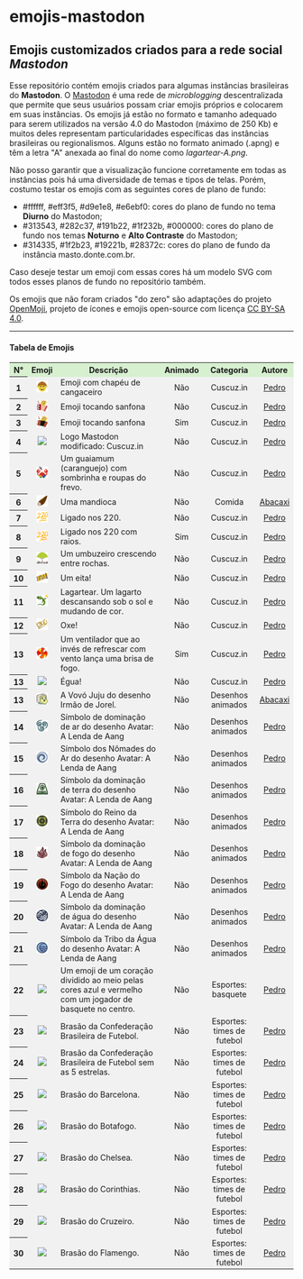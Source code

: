 # emojis-mastodon

## Emojis customizados criados para a rede social _Mastodon_

Esse repositório contém emojis criados para algumas instâncias brasileiras do **Mastodon**. O [Mastodon][mastodon] é uma rede de _microblogging_ descentralizada que permite que seus usuários possam criar emojis próprios e colocarem em suas instâncias. Os emojis já estão no formato e tamanho adequado para serem utilizados na versão 4.0 do Mastodon (máximo de 250 Kb) e muitos deles representam particularidades específicas das instâncias brasileiras ou regionalismos. Alguns estão no formato animado (.apng) e têm a letra "A" anexada ao final do nome como _lagartear-A.png_.

Não posso garantir que a visualização funcione corretamente em todas as instâncias pois há uma diversidade de temas e tipos de telas. Porém, costumo testar os emojis com as seguintes cores de plano de fundo:

- #ffffff, #eff3f5, #d9e1e8, #e6ebf0: cores do plano de fundo no tema **Diurno** do Mastodon;
- #313543, #282c37, #191b22, #1f232b, #000000: cores do plano de fundo nos temas **Noturno** e **Alto Contraste** do Mastodon;
- #314335, #1f2b23, #19221b, #28372c: cores do plano de fundo da instância masto.donte.com.br.

Caso deseje testar um emoji com essas cores há um modelo SVG com todos esses planos de fundo no repositório também.

Os emojis que não foram criados "do zero" são adaptações do projeto [OpenMoji][openmoji], projeto de ícones e emojis open-source com licença [CC BY-SA 4.0][cc0].

[//]: # 'Links utilizados no texto'
[mastodon]: https://joinmastodon.org/
[openmoji]: https://openmoji.org/
[cc0]: https://creativecommons.org/licenses/by-sa/4.0/#

---

#### Tabela de Emojis

<div style="font-size: 14px;">
  <table>
        <!-- <tr>
          <th bgcolor="ffffff" colspan="6">Tabela</th>
        </tr> -->
        <tr align="center">
          <th bgcolor="d7f0d0">N°</th>
          <th bgcolor="d7f0d0">Emoji</th>
          <th bgcolor="d7f0d0">Descrição</th>
          <th bgcolor="d7f0d0">Animado</th>
          <th bgcolor="d7f0d0">Categoria</th>
          <th bgcolor="d7f0d0">Autore</th>
        </tr>
        <tr>
          <th bgcolor="f1f1f1">1</th>
          <td bgcolor="f1f1f1" align="center"><a href="./emojis/Cuscuz.in/cangaceiro.png"><img height="20" src="./emojis/Cuscuz.in/cangaceiro.png"></a></td>
          <td bgcolor="f1f1f1">Emoji com chapéu de cangaceiro</td>
          <td bgcolor="f1f1f1" align="center">Não</td>
          <td bgcolor="f1f1f1" align="center">Cuscuz.in</td>
          <td bgcolor="f1f1f1" align="center"><a href="https://github.com/thargonion">Pedro</a></td>
        </tr>
        <tr>
          <th bgcolor="f1f1f1">2</th>
          <td bgcolor="f1f1f1" align="center"><a href="./emojis/Cuscuz.in/sanfoneiro.png"><img height="20" src="./emojis/Cuscuz.in/sanfoneiro.png"></a></td>
          <td bgcolor="f1f1f1">Emoji tocando sanfona</td>
          <td bgcolor="f1f1f1" align="center">Não</td>
          <td bgcolor="f1f1f1" align="center">Cuscuz.in</td>
          <td bgcolor="f1f1f1" align="center"><a href="https://github.com/thargonion">Pedro</a></td>
        </tr>
        <tr>
          <th bgcolor="f1f1f1">3</th>
          <td bgcolor="f1f1f1" align="center"><a href="./emojis/Cuscuz.in/sanfoneiro-A.png"><img height="20" src="./emojis/Cuscuz.in/sanfoneiro-A.png"></a></td>
          <td bgcolor="f1f1f1">Emoji tocando sanfona</td>
          <td bgcolor="f1f1f1" align="center">Sim</td>
          <td bgcolor="f1f1f1" align="center">Cuscuz.in</td>
          <td bgcolor="f1f1f1" align="center"><a href="https://github.com/thargonion">Pedro</a></td>
        </tr>
        <tr>
          <th bgcolor="f1f1f1">4</th>
          <td bgcolor="f1f1f1" align="center"><a href="./emojis/Cuscuz.in/Logotipo%20Cuscuzin.png"><img height="20" src="./emojis/Cuscuz.in/Logotipo%20Cuscuzin.png"></a></td>
          <td bgcolor="f1f1f1">Logo Mastodon modificado: Cuscuz.in</td>
          <td bgcolor="f1f1f1" align="center">Não</td>
          <td bgcolor="f1f1f1" align="center">Cuscuz.in</td>
          <td bgcolor="f1f1f1" align="center"><a href="https://github.com/thargonion">Pedro</a></td>
        </tr>
		<tr>
          <th bgcolor="f1f1f1">5</th>
          <td bgcolor="f1f1f1" align="center"><a href="./emojis/Cuscuz.in/guaiamum.png"><img height="20" src="./emojis/Cuscuz.in/guaiamum.png"></a></td>
          <td bgcolor="f1f1f1">Um guaiamum (caranguejo) com sombrinha e roupas do frevo.</td>
          <td bgcolor="f1f1f1" align="center">Não</td>
          <td bgcolor="f1f1f1" align="center">Cuscuz.in</td>
          <td bgcolor="f1f1f1" align="center"><a href="https://github.com/thargonion">Pedro</a></td>
        </tr>
        <tr>
          <th bgcolor="f1f1f1">6</th>
          <td bgcolor="f1f1f1" align="center"><a href="./emojis/Comida/mandioca.png"><img height="20" src="./emojis/Comida/mandioca.png"></a></td>
          <td bgcolor="f1f1f1">Uma mandioca</td>
          <td bgcolor="f1f1f1" align="center">Não</td>
          <td bgcolor="f1f1f1" align="center">Comida</td>
          <td bgcolor="f1f1f1" align="center"><a href="https://github.com/abacaxi-queer">Abacaxi</a></td>
        </tr> 
		<tr>
          <th bgcolor="f1f1f1">7</th>
          <td bgcolor="f1f1f1" align="center"><a href="./emojis/Cuscuz.in/220.png"><img height="20" src="./emojis/Cuscuz.in/220.png"></a></td>
          <td bgcolor="f1f1f1">Ligado nos 220.</td>
          <td bgcolor="f1f1f1" align="center">Não</td>
          <td bgcolor="f1f1f1" align="center">Cuscuz.in</td>
          <td bgcolor="f1f1f1" align="center"><a href="https://github.com/thargonion">Pedro</a></td>
        </tr>
		<tr>
          <th bgcolor="f1f1f1">8</th>
          <td bgcolor="f1f1f1" align="center"><a href="./emojis/Cuscuz.in/220-A.png"><img height="20" src="./emojis/Cuscuz.in/220-A.png"></a></td>
          <td bgcolor="f1f1f1">Ligado nos 220 com raios.</td>
          <td bgcolor="f1f1f1" align="center">Sim</td>
          <td bgcolor="f1f1f1" align="center">Cuscuz.in</td>
          <td bgcolor="f1f1f1" align="center"><a href="https://github.com/thargonion">Pedro</a></td>
        </tr>	
	<tr>
          <th bgcolor="f1f1f1">9</th>
          <td bgcolor="f1f1f1" align="center"><a href="./emojis/Cuscuz.in/umbuzeiro.png"><img height="20" src="./emojis/Cuscuz.in/umbuzeiro.png"></a></td>
          <td bgcolor="f1f1f1">Um umbuzeiro crescendo entre rochas.</td>
          <td bgcolor="f1f1f1" align="center">Não</td>
          <td bgcolor="f1f1f1" align="center">Cuscuz.in</td>
          <td bgcolor="f1f1f1" align="center"><a href="https://github.com/thargonion">Pedro</a></td>
        </tr>	
	<tr>
          <th bgcolor="f1f1f1">10</th>
          <td bgcolor="f1f1f1" align="center"><a href="./emojis/Expressoes/eita.png"><img height="20" src="./emojis/Expressoes/eita.png"></a></td>
          <td bgcolor="f1f1f1">Um eita!</td>
          <td bgcolor="f1f1f1" align="center">Não</td>
          <td bgcolor="f1f1f1" align="center">Cuscuz.in</td>
          <td bgcolor="f1f1f1" align="center"><a href="https://github.com/thargonion">Pedro</a></td>
        </tr>	
	<tr>
          <th bgcolor="f1f1f1">11</th>
          <td bgcolor="f1f1f1" align="center"><a href="./emojis/Expressoes/lagartear-A.png"><img height="20" src="./emojis/Expressoes/lagartear-A.png"></a></td>
          <td bgcolor="f1f1f1">Lagartear. Um lagarto descansando sob o sol e mudando de cor.</td>
          <td bgcolor="f1f1f1" align="center">Não</td>
          <td bgcolor="f1f1f1" align="center">Cuscuz.in</td>
          <td bgcolor="f1f1f1" align="center"><a href="https://github.com/thargonion">Pedro</a></td>
        </tr>	
	<tr>
          <th bgcolor="f1f1f1">12</th>
          <td bgcolor="f1f1f1" align="center"><a href="./emojis/Expressoes/oxe.png"><img height="20" src="./emojis/Expressoes/oxe.png"></a></td>
          <td bgcolor="f1f1f1">Oxe!</td>
          <td bgcolor="f1f1f1" align="center">Não</td>
          <td bgcolor="f1f1f1" align="center">Cuscuz.in</td>
          <td bgcolor="f1f1f1" align="center"><a href="https://github.com/thargonion">Pedro</a></td>
        </tr>	
		<tr>
          <th bgcolor="f1f1f1">13</th>
          <td bgcolor="f1f1f1" align="center"><a href="./emojis/Expressoes/ventiladorDeFogo-A.png"><img height="20" src="./emojis/Expressoes/ventiladorDeFogo-A.png"></a></td>
          <td bgcolor="f1f1f1">Um ventilador que ao invés de refrescar com vento lança uma brisa de fogo. </td>
          <td bgcolor="f1f1f1" align="center">Sim</td>
          <td bgcolor="f1f1f1" align="center">Cuscuz.in</td>
          <td bgcolor="f1f1f1" align="center"><a href="https://github.com/thargonion">Pedro</a></td>
        </tr>
		<tr>
          <th bgcolor="f1f1f1">13</th>
          <td bgcolor="f1f1f1" align="center"><a href="./emojis/Expressoes/égua.png"><img height="20" src="./emojis/Expressoes/égua.png"></a></td>
          <td bgcolor="f1f1f1">Égua!</td>
          <td bgcolor="f1f1f1" align="center">Não</td>
          <td bgcolor="f1f1f1" align="center">Cuscuz.in</td>
          <td bgcolor="f1f1f1" align="center"><a href="https://github.com/thargonion">Pedro</a></td>
        </tr>
		<tr>
          <th bgcolor="f1f1f1">13</th>
          <td bgcolor="f1f1f1" align="center"><a href="./emojis/Desenhos_animados/Irm%C3%A3o%20do%20Jorel/vovó_juju.png"><img height="20" src="./emojis/Desenhos_animados/Irm%C3%A3o%20do%20Jorel/vovó_juju.png"></a></td>
          <td bgcolor="f1f1f1">A Vovó Juju do desenho Irmão de Jorel.</td>
          <td bgcolor="f1f1f1" align="center">Não</td>
          <td bgcolor="f1f1f1" align="center">Desenhos animados</td>
          <td bgcolor="f1f1f1" align="center"><a href="https://github.com/abacaxi-queer">Abacaxi</a></td>
        </tr>
		<tr>
          <th bgcolor="f1f1f1">14</th>
          <td bgcolor="f1f1f1" align="center"><a href="./emojis/Desenhos_animados/Avatar%20a%20lenda%20de%20Aang/air_bending.png"><img height="20" src="./emojis/Desenhos_animados/Avatar%20a%20lenda%20de%20Aang/air_bending.png"></a></td>
          <td bgcolor="f1f1f1">Símbolo de dominação de ar do desenho Avatar: A Lenda de Aang</td>
          <td bgcolor="f1f1f1" align="center">Não</td>
          <td bgcolor="f1f1f1" align="center">Desenhos animados</td>
          <td bgcolor="f1f1f1" align="center"><a href="https://github.com/thargonion">Pedro</a></td>
        </tr>
		<tr>
          <th bgcolor="f1f1f1">15</th>
          <td bgcolor="f1f1f1" align="center"><a href="./emojis/Desenhos_animados/Avatar%20a%20lenda%20de%20Aang/air_nomads.png"><img height="20" src="./emojis/Desenhos_animados/Avatar%20a%20lenda%20de%20Aang/air_nomads.png"></a></td>
          <td bgcolor="f1f1f1">Símbolo dos Nômades do Ar do desenho Avatar: A Lenda de Aang</td>
          <td bgcolor="f1f1f1" align="center">Não</td>
          <td bgcolor="f1f1f1" align="center">Desenhos animados</td>
          <td bgcolor="f1f1f1" align="center"><a href="https://github.com/thargonion">Pedro</a></td>
        </tr>
		<tr>
          <th bgcolor="f1f1f1">16</th>
          <td bgcolor="f1f1f1" align="center"><a href="./emojis/Desenhos_animados/Avatar%20a%20lenda%20de%20Aang/earth_bending.png"><img height="20" src="./emojis/Desenhos_animados/Avatar%20a%20lenda%20de%20Aang/earth_bending.png"></a></td>
          <td bgcolor="f1f1f1">Símbolo da dominação de terra do desenho Avatar: A Lenda de Aang</td>
          <td bgcolor="f1f1f1" align="center">Não</td>
          <td bgcolor="f1f1f1" align="center">Desenhos animados</td>
          <td bgcolor="f1f1f1" align="center"><a href="https://github.com/thargonion">Pedro</a></td>
        </tr>
		<tr>
          <th bgcolor="f1f1f1">17</th>
          <td bgcolor="f1f1f1" align="center"><a href="./emojis/Desenhos_animados/Avatar%20a%20lenda%20de%20Aang/earth_kingdom.png"><img height="20" src="./emojis/Desenhos_animados/Avatar%20a%20lenda%20de%20Aang/earth_kingdom.png"></a></td>
          <td bgcolor="f1f1f1">Símbolo do Reino da Terra do desenho Avatar: A Lenda de Aang</td>
          <td bgcolor="f1f1f1" align="center">Não</td>
          <td bgcolor="f1f1f1" align="center">Desenhos animados</td>
          <td bgcolor="f1f1f1" align="center"><a href="https://github.com/thargonion">Pedro</a></td>
        </tr>
		<tr>
          <th bgcolor="f1f1f1">18</th>
          <td bgcolor="f1f1f1" align="center"><a href="./emojis/Desenhos_animados/Avatar%20a%20lenda%20de%20Aang/fire_bending.png"><img height="20" src="./emojis/Desenhos_animados/Avatar%20a%20lenda%20de%20Aang/fire_bending.png"></a></td>
          <td bgcolor="f1f1f1">Símbolo da dominação de fogo do desenho Avatar: A Lenda de Aang</td>
          <td bgcolor="f1f1f1" align="center">Não</td>
          <td bgcolor="f1f1f1" align="center">Desenhos animados</td>
          <td bgcolor="f1f1f1" align="center"><a href="https://github.com/thargonion">Pedro</a></td>
        </tr>
		<tr>
          <th bgcolor="f1f1f1">19</th>
          <td bgcolor="f1f1f1" align="center"><a href="./emojis/Desenhos_animados/Avatar%20a%20lenda%20de%20Aang/fire_nation.png"><img height="20" src="./emojis/Desenhos_animados/Avatar%20a%20lenda%20de%20Aang/fire_nation.png"></a></td>
          <td bgcolor="f1f1f1">Símbolo da Nação do Fogo do desenho Avatar: A Lenda de Aang</td>
          <td bgcolor="f1f1f1" align="center">Não</td>
          <td bgcolor="f1f1f1" align="center">Desenhos animados</td>
          <td bgcolor="f1f1f1" align="center"><a href="https://github.com/thargonion">Pedro</a></td>
        </tr>
		<tr>
          <th bgcolor="f1f1f1">20</th>
          <td bgcolor="f1f1f1" align="center"><a href="./emojis/Desenhos_animados/Avatar%20a%20lenda%20de%20Aang/water_bending.png"><img height="20" src="./emojis/Desenhos_animados/Avatar%20a%20lenda%20de%20Aang/water_bending.png"></a></td>
          <td bgcolor="f1f1f1">Símbolo da dominação de água do desenho Avatar: A Lenda de Aang</td>
          <td bgcolor="f1f1f1" align="center">Não</td>
          <td bgcolor="f1f1f1" align="center">Desenhos animados</td>
          <td bgcolor="f1f1f1" align="center"><a href="https://github.com/thargonion">Pedro</a></td>
        </tr>
		<tr>
          <th bgcolor="f1f1f1">21</th>
          <td bgcolor="f1f1f1" align="center"><a href="./emojis/Desenhos_animados/Avatar%20a%20lenda%20de%20Aang/water_tribe.png"><img height="20" src="./emojis/Desenhos_animados/Avatar%20a%20lenda%20de%20Aang/water_tribe.png"></a></td>
          <td bgcolor="f1f1f1">Símbolo da Tribo da Água do desenho Avatar: A Lenda de Aang</td>
          <td bgcolor="f1f1f1" align="center">Não</td>
          <td bgcolor="f1f1f1" align="center">Desenhos animados</td>
          <td bgcolor="f1f1f1" align="center"><a href="https://github.com/thargonion">Pedro</a></td>
        </tr>
		<tr>
          <th bgcolor="f1f1f1">22</th>
          <td bgcolor="f1f1f1" align="center"><a href="./emojis/Esportes/nba_love.png"><img height="20" src="./emojis/Esportes/nba_love.png"></a></td>
          <td bgcolor="f1f1f1">Um emoji de um coração dividido ao meio pelas cores azul e vermelho com um jogador de basquete no centro.</td>
          <td bgcolor="f1f1f1" align="center">Não</td>
          <td bgcolor="f1f1f1" align="center">Esportes: basquete</td>
          <td bgcolor="f1f1f1" align="center"><a href="https://github.com/thargonion">Pedro</a></td>
        </tr>
		<tr>
          <th bgcolor="f1f1f1">23</th>
          <td bgcolor="f1f1f1" align="center"><a href="./emojis/Esportes/Times%20de%20futebol/Gerais/CBFcomEstrelas.png"><img height="20" src="./emojis/Esportes/Times%20de%20futebol/Gerais/CBFcomEstrelas.png"></a></td>
          <td bgcolor="f1f1f1">Brasão da Confederação Brasileira de Futebol.</td>
          <td bgcolor="f1f1f1" align="center">Não</td>
          <td bgcolor="f1f1f1" align="center">Esportes: times de futebol</td>
          <td bgcolor="f1f1f1" align="center"><a href="https://github.com/thargonion">Pedro</a></td>
        </tr>
		<tr>
          <th bgcolor="f1f1f1">24</th>
          <td bgcolor="f1f1f1" align="center"><a href="./emojis/Esportes/Times%20de%20futebol/Gerais/CBFsemEstrelas.png"><img height="20" src="./emojis/Esportes/Times%20de%20futebol/Gerais/CBFsemEstrelas.png"></a></td>
          <td bgcolor="f1f1f1">Brasão da Confederação Brasileira de Futebol sem as 5 estrelas.</td>
          <td bgcolor="f1f1f1" align="center">Não</td>
          <td bgcolor="f1f1f1" align="center">Esportes: times de futebol</td>
          <td bgcolor="f1f1f1" align="center"><a href="https://github.com/thargonion">Pedro</a></td>
        </tr>
		<tr>
          <th bgcolor="f1f1f1">25</th>
          <td bgcolor="f1f1f1" align="center"><a href="./emojis/Esportes/Times%20de%20futebol/Gerais/barcelona.png"><img height="20" src="./emojis/Esportes/Times%20de%20futebol/Gerais/barcelona.png"></a></td>
          <td bgcolor="f1f1f1">Brasão do Barcelona.</td>
          <td bgcolor="f1f1f1" align="center">Não</td>
          <td bgcolor="f1f1f1" align="center">Esportes: times de futebol</td>
          <td bgcolor="f1f1f1" align="center"><a href="https://github.com/thargonion">Pedro</a></td>
        </tr>
		<tr>
          <th bgcolor="f1f1f1">26</th>
          <td bgcolor="f1f1f1" align="center"><a href="./emojis/Esportes/Times%20de%20futebol/Gerais/botafogo.png"><img height="20" src="./emojis/Esportes/Times%20de%20futebol/Gerais/botafogo.png"></a></td>
          <td bgcolor="f1f1f1">Brasão do Botafogo.</td>
          <td bgcolor="f1f1f1" align="center">Não</td>
          <td bgcolor="f1f1f1" align="center">Esportes: times de futebol</td>
          <td bgcolor="f1f1f1" align="center"><a href="https://github.com/thargonion">Pedro</a></td>
        </tr>
		<tr>
          <th bgcolor="f1f1f1">27</th>
          <td bgcolor="f1f1f1" align="center"><a href="./emojis/Esportes/Times%20de%20futebol/Gerais/chelsea.png"><img height="20" src="./emojis/Esportes/Times%20de%20futebol/Gerais/chelsea.png"></a></td>
          <td bgcolor="f1f1f1">Brasão do Chelsea.</td>
          <td bgcolor="f1f1f1" align="center">Não</td>
          <td bgcolor="f1f1f1" align="center">Esportes: times de futebol</td>
          <td bgcolor="f1f1f1" align="center"><a href="https://github.com/thargonion">Pedro</a></td>
        </tr>
		<tr>
          <th bgcolor="f1f1f1">28</th>
          <td bgcolor="f1f1f1" align="center"><a href="./emojis/Esportes/Times%20de%20futebol/Gerais/corinthias.png"><img height="20" src="./emojis/Esportes/Times%20de%20futebol/Gerais/corinthias.png"></a></td>
          <td bgcolor="f1f1f1">Brasão do Corinthias.</td>
          <td bgcolor="f1f1f1" align="center">Não</td>
          <td bgcolor="f1f1f1" align="center">Esportes: times de futebol</td>
          <td bgcolor="f1f1f1" align="center"><a href="https://github.com/thargonion">Pedro</a></td>
        </tr>
		<tr>
          <th bgcolor="f1f1f1">29</th>
          <td bgcolor="f1f1f1" align="center"><a href="./emojis/Esportes/Times%20de%20futebol/Gerais/cruzeiro.png"><img height="20" src="./emojis/Esportes/Times%20de%20futebol/Gerais/cruzeiro.png"></a></td>
          <td bgcolor="f1f1f1">Brasão do Cruzeiro.</td>
          <td bgcolor="f1f1f1" align="center">Não</td>
          <td bgcolor="f1f1f1" align="center">Esportes: times de futebol</td>
          <td bgcolor="f1f1f1" align="center"><a href="https://github.com/thargonion">Pedro</a></td>
        </tr>
		<tr>
          <th bgcolor="f1f1f1">30</th>
          <td bgcolor="f1f1f1" align="center"><a href="./emojis/Esportes/Times%20de%20futebol/Gerais/flamengo.png"><img height="20" src="./emojis/Esportes/Times%20de%20futebol/Gerais/flamengo.png"></a></td>
          <td bgcolor="f1f1f1">Brasão do Flamengo.</td>
          <td bgcolor="f1f1f1" align="center">Não</td>
          <td bgcolor="f1f1f1" align="center">Esportes: times de futebol</td>
          <td bgcolor="f1f1f1" align="center"><a href="https://github.com/thargonion">Pedro</a></td>
        </tr>
  </table>
